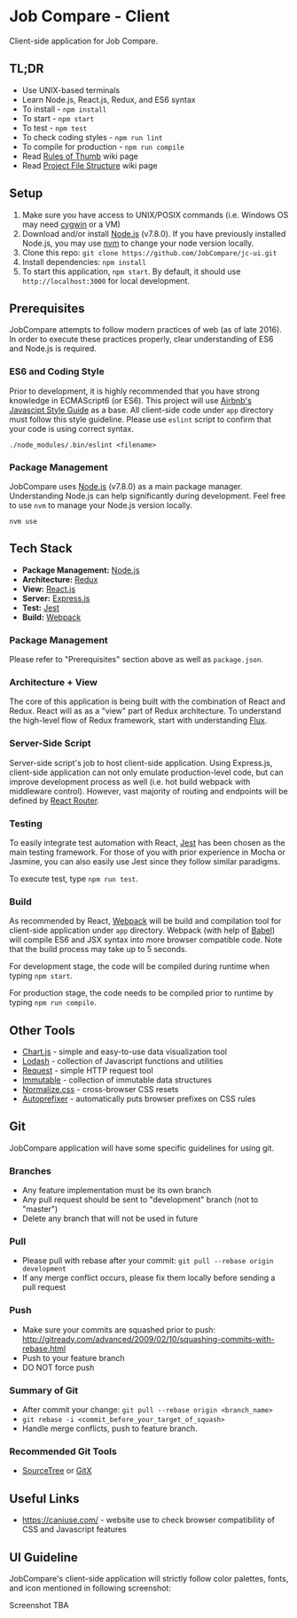 # Job Compare - Client
Client-side application for Job Compare.

## TL;DR
* Use UNIX-based terminals
* Learn Node.js, React.js, Redux, and ES6 syntax
* To install - `npm install`
* To start - `npm start`
* To test - `npm test`
* To check coding styles - `npm run lint`
* To compile for production - `npm run compile`
* Read [Rules of Thumb](https://github.com/JobCompare/jc-client/wiki/Rules-of-Thumb) wiki page
* Read [Project File Structure](https://github.com/JobCompare/jc-client/wiki/Project-File-Structure) wiki page

## Setup
1. Make sure you have access to UNIX/POSIX commands (i.e. Windows OS may need [cygwin](https://www.cygwin.com/) or a VM)
2. Download and/or install [Node.js](https://nodejs.org/en/) (v7.8.0). If you have previously installed Node.js, you may use [nvm](https://github.com/creationix/nvm) to change your node version locally.
3. Clone this repo: `git clone https://github.com/JobCompare/jc-ui.git`
4. Install dependencies: `npm install`
5. To start this application, `npm start`. By default, it should use `http://localhost:3000` for local development.

## Prerequisites
JobCompare attempts to follow modern practices of web (as of late 2016).
In order to execute these practices properly, clear understanding of ES6 and Node.js is required.
### ES6 and Coding Style
Prior to development, it is highly recommended that you have strong knowledge in ECMAScript6 (or ES6).
This project will use [Airbnb's Javascipt Style Guide](https://github.com/airbnb/javascript) as a base.
All client-side code under ``app`` directory must follow this style guideline.
Please use `eslint` script to confirm that your code is using correct syntax.
```
./node_modules/.bin/eslint <filename>
```
### Package Management
JobCompare uses [Node.js](https://nodejs.org/en/) (v7.8.0) as a main package manager.
Understanding Node.js can help significantly during development.
Feel free to use `nvm` to manage your Node.js version locally.
```
nvm use
```

## Tech Stack
* **Package Management:** [Node.js](https://nodejs.org/en/)
* **Architecture:** [Redux](http://redux.js.org/)
* **View:** [React.js](https://facebook.github.io/react/)
* **Server:** [Express.js](https://expressjs.com/)
* **Test:** [Jest](https://facebook.github.io/jest/)
* **Build:** [Webpack](https://webpack.github.io/)

### Package Management
Please refer to "Prerequisites" section above as well as `package.json`.

### Architecture + View
The core of this application is being built with the combination of React and Redux.
React will as as a "view" part of Redux architecture.
To understand the high-level flow of Redux framework, start with understanding [Flux](https://facebook.github.io/flux/).

### Server-Side Script
Server-side script's job to host client-side application.
Using Express.js, client-side application can not only emulate production-level code, but can improve development process as well (i.e. hot build webpack with middleware control).
However, vast majority of routing and endpoints will be defined by [React Router](https://www.npmjs.com/package/react-router).

### Testing
To easily integrate test automation with React, [Jest](https://facebook.github.io/jest/) has been chosen as the main testing framework.
For those of you with prior experience in Mocha or Jasmine, you can also easily use Jest since they follow similar paradigms.

To execute test, type `npm run test`.

### Build
As recommended by React, [Webpack](https://webpack.github.io/) will be build and compilation tool for client-side application under `app` directory.
Webpack (with help of [Babel](https://babeljs.io/)) will compile ES6 and JSX syntax into more browser compatible code.
Note that the build process may take up to 5 seconds.

For development stage, the code will be compiled during runtime when typing `npm start`.

For production stage, the code needs to be compiled prior to runtime by typing `npm run compile`.

## Other Tools
* [Chart.js](http://www.chartjs.org/) - simple and easy-to-use data visualization tool
* [Lodash](https://lodash.com/) - collection of Javascript functions and utilities
* [Request](https://github.com/request/request) - simple HTTP request tool
* [Immutable](https://facebook.github.io/immutable-js/) - collection of immutable data structures
* [Normalize.css](https://necolas.github.io/normalize.css/) - cross-browser CSS resets
* [Autoprefixer](https://github.com/postcss/autoprefixer) - automatically puts browser prefixes on CSS rules

## Git
JobCompare application will have some specific guidelines for using git.
### Branches
* Any feature implementation must be its own branch
* Any pull request should be sent to "development" branch (not to "master")
* Delete any branch that will not be used in future
### Pull
* Please pull with rebase after your commit: `git pull --rebase origin development`
* If any merge conflict occurs, please fix them locally before sending a pull request
### Push
* Make sure your commits are squashed prior to push: http://gitready.com/advanced/2009/02/10/squashing-commits-with-rebase.html
* Push to your feature branch
* DO NOT force push
### Summary of Git
* After commit your change: `git pull --rebase origin <branch_name>`
* `git rebase -i <commit_before_your_target_of_squash>`
* Handle merge conflicts, push to feature branch.
### Recommended Git Tools
* [SourceTree](https://www.sourcetreeapp.com/) or [GitX](http://gitx.frim.nl/)

## Useful Links
* https://caniuse.com/ - website use to check browser compatibility of CSS and Javascript features

## UI Guideline
JobCompare's client-side application will strictly follow color palettes, fonts, and icon mentioned in following screenshot:

Screenshot TBA
